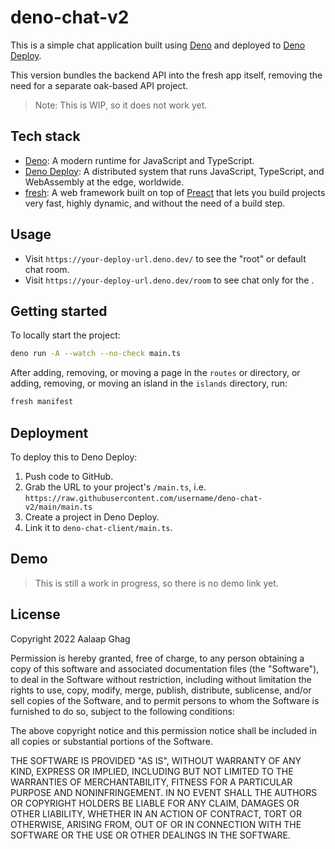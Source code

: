 # deno-chat-v2

This is a simple chat application built using [Deno](http://deno.land/) and
deployed to [Deno Deploy](https://deno.com/deploy).

This version bundles the backend API into the fresh app itself, removing the need for a separate oak-based API project.

> Note: This is WIP, so it does not work yet.

## Tech stack

- [Deno](http://deno.land/): A modern runtime for JavaScript and TypeScript.
- [Deno Deploy](https://deno.com/deploy): A distributed system that runs
  JavaScript, TypeScript, and WebAssembly at the edge, worldwide.
- [fresh](https://fresh.deno.dev/): A web framework built on top of [Preact](https://preactjs.com/) that lets you build projects very fast, highly dynamic, and without the need of a build step.

## Usage

- Visit `https://your-deploy-url.deno.dev/` to see the "root" or default chat room.
- Visit `https://your-deploy-url.deno.dev/room` to see chat only for the <room>.

## Getting started

To locally start the project:

```bash
deno run -A --watch --no-check main.ts
```

After adding, removing, or moving a page in the `routes` or directory, or
adding, removing, or moving an island in the `islands` directory, run:

```bash
fresh manifest
```

## Deployment

To deploy this to Deno Deploy:

1. Push code to GitHub.
2. Grab the URL to your project's `/main.ts`, i.e. `https://raw.githubusercontent.com/username/deno-chat-v2/main/main.ts`
3. Create a project in Deno Deploy.
4. Link it to `deno-chat-client/main.ts`.

## Demo

> This is still a work in progress, so there is no demo link yet.

## License

Copyright 2022 Aalaap Ghag

Permission is hereby granted, free of charge, to any person obtaining a copy of
this software and associated documentation files (the "Software"), to deal in
the Software without restriction, including without limitation the rights to
use, copy, modify, merge, publish, distribute, sublicense, and/or sell copies of
the Software, and to permit persons to whom the Software is furnished to do so,
subject to the following conditions:

The above copyright notice and this permission notice shall be included in all
copies or substantial portions of the Software.

THE SOFTWARE IS PROVIDED "AS IS", WITHOUT WARRANTY OF ANY KIND, EXPRESS OR
IMPLIED, INCLUDING BUT NOT LIMITED TO THE WARRANTIES OF MERCHANTABILITY, FITNESS
FOR A PARTICULAR PURPOSE AND NONINFRINGEMENT. IN NO EVENT SHALL THE AUTHORS OR
COPYRIGHT HOLDERS BE LIABLE FOR ANY CLAIM, DAMAGES OR OTHER LIABILITY, WHETHER
IN AN ACTION OF CONTRACT, TORT OR OTHERWISE, ARISING FROM, OUT OF OR IN
CONNECTION WITH THE SOFTWARE OR THE USE OR OTHER DEALINGS IN THE SOFTWARE.
